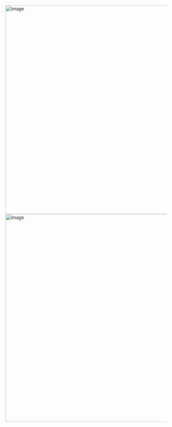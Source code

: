 <img width="650" alt="image" src="https://user-images.githubusercontent.com/89638496/200446665-3935c36b-d0c6-46fc-8007-2b99c9c39cc9.png">
<img width="647" alt="image" src="https://user-images.githubusercontent.com/89638496/200446688-d00e97ce-401f-43cd-8890-d648e32fc672.png">
